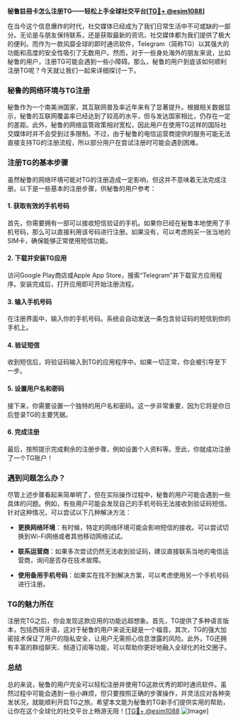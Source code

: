 **秘鲁註冊卡怎么注册TG——轻松上手全球社交平台[[TG💪+ @esim1088](https://t.me/s/esim1088)]**

在当今这个信息爆炸的时代，社交媒体已经成为了我们日常生活中不可或缺的一部分。无论是与朋友保持联系，还是获取最新的资讯，社交媒体都为我们提供了极大的便利。而作为一款风靡全球的即时通讯软件，Telegram（简称TG）以其强大的功能和高度的安全性吸引了无数用户。然而，对于一些身处海外的朋友来说，比如秘鲁的用户，注册TG可能会遇到一些小障碍。那么，秘鲁的用户到底该如何顺利注册TG呢？今天就让我们一起来详细探讨一下。

### 秘鲁的网络环境与TG注册

秘鲁作为一个南美洲国家，其互联网普及率近年来有了显著提升。根据相关数据显示，秘鲁的互联网覆盖率已经达到了较高的水平，但与发达国家相比，仍存在一定的差距。此外，秘鲁的网络监管政策相对宽松，因此用户在使用TG这样的国际社交媒体时并不会受到过多限制。不过，由于秘鲁的电信运营商提供的服务可能无法直接支持TG的注册流程，所以部分用户在尝试注册时可能会遇到困难。

### 注册TG的基本步骤

虽然秘鲁的网络环境可能对TG的注册造成一定影响，但这并不意味着无法完成注册。以下是一些基本的注册步骤，供秘鲁的用户参考：

#### 1. 获取有效的手机号码

首先，你需要拥有一部可以接收短信验证的手机。如果你已经在秘鲁本地使用了手机号码，那么可以直接利用该号码进行注册。如果没有，可以考虑购买一张当地的SIM卡，确保能够正常使用短信功能。

#### 2. 下载并安装TG应用

访问Google Play商店或Apple App Store，搜索“Telegram”并下载官方应用程序。安装完成后，打开应用即可开始注册流程。

#### 3. 输入手机号码

在注册界面中，输入你的手机号码。系统会自动发送一条包含验证码的短信到你的手机上。

#### 4. 验证短信

收到短信后，将验证码输入到TG的应用程序中。如果一切正常，你会被引导至下一步。

#### 5. 设置用户名和密码

接下来，你需要设置一个独特的用户名和密码。这一步非常重要，因为它将是你日后登录TG的主要凭据。

#### 6. 完成注册

最后，按照提示完成剩余的注册步骤，例如设置个人资料等。至此，你就成功注册了一个TG账户！

### 遇到问题怎么办？

尽管上述步骤看起来简单明了，但在实际操作过程中，秘鲁的用户可能会遇到一些具体的问题。例如，有些用户可能会发现自己的手机号码无法接收到验证码短信。针对这种情况，可以尝试以下几种解决方法：

- **更换网络环境**：有时候，特定的网络环境可能会影响短信的接收。可以尝试切换到Wi-Fi网络或者其他移动网络试试。
  
- **联系运营商**：如果多次尝试仍然无法收到验证码，建议直接联系当地的电信运营商，询问是否存在技术故障。

- **使用备用手机号码**：如果实在找不到解决方案，可以考虑使用另一个手机号码进行注册。

### TG的魅力所在

注册完TG之后，你会发现这款应用的功能远超想象。首先，TG提供了多种语言版本，包括西班牙语，这对于秘鲁的用户来说无疑是一个福音。其次，TG的强大加密技术保证了用户的隐私安全，让用户无需担心信息泄露的风险。此外，TG还拥有丰富的群组聊天、频道订阅等功能，可以帮助你更好地融入全球化的社交圈子。

### 总结

总的来说，秘鲁的用户完全可以轻松注册并使用TG这款优秀的即时通讯软件。虽然过程中可能会遇到一些小麻烦，但只要按照正确的步骤操作，并灵活应对各种突发状况，就能顺利开启TG之旅。希望本文能为秘鲁的TG新手们提供实用的帮助，让你在这个全球化的社交平台上畅游无阻！[[TG💪+ @esim1088](https://t.me/s/esim1088) ![Image](https://i.postimg.cc/4NQfJmqS/Snipaste-2025-05-13-00-14-12.png)]